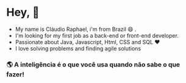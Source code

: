 # Hey, 👋 

* My name is Cláudio Raphael, i'm from Brazil 😄 .
* I'm looking for my first job as a back-end or front-end developer.
* Passionate about Java, Javascript, Html, CSS and SQL ❤️ 
* I love solving problems and finding agile solutions


### 🌎 A inteligência é o que você usa quando não sabe o que fazer!
